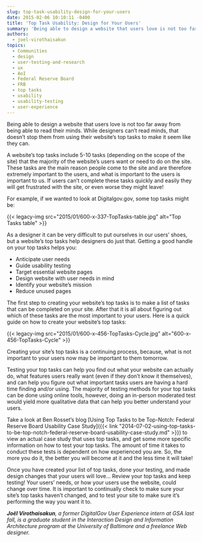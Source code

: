 ```yaml
---
slug: top-task-usability-design-for-your-users
date: 2015-02-06 10:10:11 -0400
title: 'Top Task Usability: Design for Your Users'
summary: 'Being able to design a website that users love is not too far away from being able to read their minds. While designers can’t read minds, that doesn’t stop them from using their website’s top tasks to make it seem like they can. A website’s top tasks include 5-10 tasks (depending on the scope of the'
authors:
  - joel-virothaisakun
topics:
  - Communities
  - design
  - user-testing-and-research
  - ux
  - AoI
  - Federal Reserve Board
  - FRB
  - top tasks
  - usability
  - usability-testing
  - user-experience
---
```


Being able to design a website that users love is not too far away from being able to read their minds. While designers can’t read minds, that doesn’t stop them from using their website’s top tasks to make it seem like they can.

A website’s top tasks include 5-10 tasks (depending on the scope of the site) that the majority of the website’s users want or need to do on the site. These tasks are the main reason people come to the site and are therefore extremely important to the users, and what is important to the users is important to us. If users can’t complete these tasks quickly and easily they will get frustrated with the site, or even worse they might leave!

For example, if we wanted to look at Digitalgov.gov, some top tasks might be:

{{< legacy-img src="2015/01/600-x-337-TopTasks-table.jpg" alt="Top Tasks table" >}}

As a designer it can be very difficult to put ourselves in our users&#8217; shoes, but a website’s top tasks help designers do just that. Getting a good handle on your top tasks helps you:

  * Anticipate user needs
  * Guide usability testing
  * Target essential website pages
  * Design website with user needs in mind
  * Identify your website&#8217;s mission
  * Reduce unused pages

The first step to creating your website’s top tasks is to make a list of tasks that can be completed on your site. After that it is all about figuring out which of these tasks are the most important to your users. Here is a quick guide on how to create your website’s top tasks:

{{< legacy-img src="2015/01/600-x-456-TopTasks-Cycle.jpg" alt="600-x-456-TopTasks-Cycle" >}}

Creating your site&#8217;s top tasks is a continuing process, because, what is not important to your users now may be important to them tomorrow.

Testing your top tasks can help you find out what your website can actually do, what features users really want (even if they don’t know it themselves), and can help you figure out what important tasks users are having a hard time finding and/or using. The majority of testing methods for your top tasks can be done using online tools, however, doing an in-person moderated test would yield more qualitative data that can help you better understand your users.

Take a look at Ben Rosset’s blog [Using Top Tasks to be Top-Notch: Federal Reserve Board Usability Case Study]({{< link "2014-07-02-using-top-tasks-to-be-top-notch-federal-reserve-board-usability-case-study.md" >}}) to view an actual case study that uses top tasks, and get some more specific information on how to test your top tasks. The amount of time it takes to conduct these tests is dependent on how experienced you are. So, the more you do it, the better you will become at it and the less time it will take!

Once you have created your list of top tasks, done your testing, and made design changes that your users will love… Review your top tasks and keep testing! Your users&#8217; needs, or how your users use the website, could change over time. It is important to continually check to make sure your site’s top tasks haven’t changed, and to test your site to make sure it’s performing the way you want it to.

_**Joël Virothaisakun**, a former DigitalGov User Experience intern at GSA last fall, is a graduate student in the Interaction Design and Information Architecture program at the University of Baltimore and a freelance Web designer._